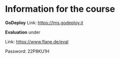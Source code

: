 # Information for the course

**GoDeploy**
Link: <https://lms.godeploy.it>

**Evaluation** under

Link: <https://www.flane.de/eval>

Password: 22P8KU1H